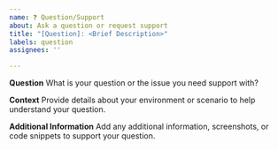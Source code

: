 ```yaml
---
name: ❓ Question/Support
about: Ask a question or request support
title: "[Question]: <Brief Description>"
labels: question
assignees: ''

---
```


**Question**
What is your question or the issue you need support with?

**Context**
Provide details about your environment or scenario to help understand your question.

**Additional Information**
Add any additional information, screenshots, or code snippets to support your question.